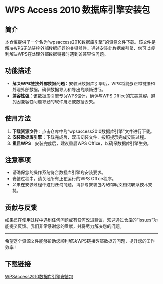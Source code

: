 # WPS Access 2010 数据库引擎安装包

## 简介

本仓库提供了一个名为“wpsaccess2010数据库引擎”的资源文件下载。该文件是解决WPS无法链接外部数据问题的关键组件。通过安装此数据库引擎，您可以顺利解决WPS在处理外部数据链接时遇到的兼容性问题。

## 功能描述

- **解决WPS链接外部数据问题**：安装此数据库引擎后，WPS将能够正常链接和处理外部数据，确保数据导入和导出的顺畅进行。
- **兼容性强**：该数据库引擎专为WPS设计，确保与WPS Office的完美兼容，避免因兼容性问题导致的软件崩溃或数据丢失。

## 使用方法

1. **下载资源文件**：点击仓库中的“wpsaccess2010数据库引擎”文件进行下载。
2. **安装数据库引擎**：下载完成后，双击安装文件，按照提示完成安装过程。
3. **重启WPS**：安装完成后，建议重启WPS Office，以确保数据库引擎生效。

## 注意事项

- 请确保您的操作系统符合数据库引擎的安装要求。
- 安装过程中，请关闭所有正在运行的WPS Office程序。
- 如果在安装过程中遇到任何问题，请参考安装包内的帮助文档或联系技术支持。

## 贡献与反馈

如果您在使用过程中遇到任何问题或有任何改进建议，欢迎通过仓库的“Issues”功能提交反馈。我们非常感谢您的贡献，并将尽力解决您的问题。

---

希望这个资源文件能够帮助您顺利解决WPS链接外部数据的问题，提升您的工作效率！

## 下载链接

[WPSAccess2010数据库引擎安装包](https://pan.quark.cn/s/59faef3a3238)